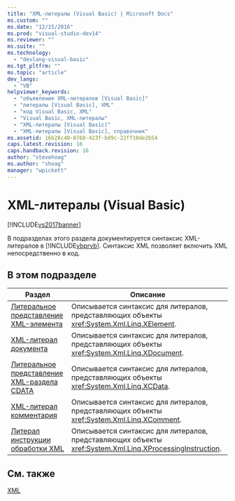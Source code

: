 ```yaml
---
title: "XML-литералы (Visual Basic) | Microsoft Docs"
ms.custom: ""
ms.date: "12/15/2016"
ms.prod: "visual-studio-dev14"
ms.reviewer: ""
ms.suite: ""
ms.technology: 
  - "devlang-visual-basic"
ms.tgt_pltfrm: ""
ms.topic: "article"
dev_langs: 
  - "VB"
helpviewer_keywords: 
  - "объявление XML-литералов [Visual Basic]"
  - "литералы [Visual Basic], XML"
  - "код Visual Basic, XML"
  - "Visual Basic, XML-литералы"
  - "XML-литералы [Visual Basic]"
  - "XML-литералы [Visual Basic], справочник"
ms.assetid: 16b28c40-8768-423f-bd9c-22ff10de2b54
caps.latest.revision: 16
caps.handback.revision: 16
author: "stevehoag"
ms.author: "shoag"
manager: "wpickett"
---
```

# XML-литералы (Visual Basic)
[!INCLUDE[vs2017banner](../../../csharp/includes/vs2017banner.md)]

В подразделах этого раздела документируется синтаксис XML\-литералов в [!INCLUDE[vbprvb](../../../csharp/programming-guide/concepts/linq/includes/vbprvb_md.md)].  Синтаксис XML позволяет включить XML непосредственно в код.  
  
## В этом подразделе  
  
|Раздел|Описание|  
|------------|--------------|  
|[Литеральное представление XML\-элемента](../../../visual-basic/language-reference/xml-literals/xml-element-literal.md)|Описывается синтаксис для литералов, представляющих объекты <xref:System.Xml.Linq.XElement>.|  
|[XML\-литерал документа](../../../visual-basic/language-reference/xml-literals/xml-document-literal.md)|Описывается синтаксис для литералов, представляющих объекты <xref:System.Xml.Linq.XDocument>.|  
|[Литеральное представление XML\-раздела CDATA](../../../visual-basic/language-reference/xml-literals/xml-cdata-literal.md)|Описывается синтаксис для литералов, представляющих объекты <xref:System.Xml.Linq.XCData>.|  
|[XML\-литерал комментария](../../../visual-basic/language-reference/xml-literals/xml-comment-literal.md)|Описывается синтаксис для литералов, представляющих объекты <xref:System.Xml.Linq.XComment>.|  
|[Литерал инструкции обработки XML](../../../visual-basic/language-reference/xml-literals/xml-processing-instruction-literal.md)|Описывается синтаксис для литералов, представляющих объекты <xref:System.Xml.Linq.XProcessingInstruction>.|  
  
## См. также  
 [XML](../../../visual-basic/programming-guide/language-features/xml/index.md)